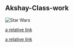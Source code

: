 ## Akshay-Class-work
![Star Wars](https://www.hdwallpapers.in/thumbs/2017/star_wars_the_last_jedi_hd_2017-t2.jpg)


[a relative link](https://www.youtube.com/)






















[a relative link](testing.md)
